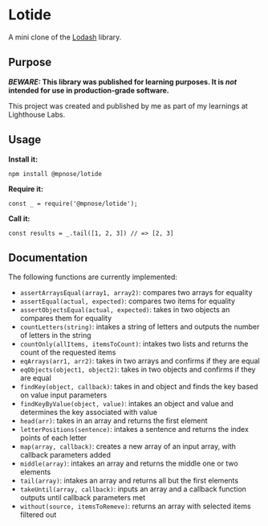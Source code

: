 # Lotide

A mini clone of the [Lodash](https://lodash.com) library.

## Purpose

**_BEWARE:_ This library was published for learning purposes. It is _not_ intended for use in production-grade software.**

This project was created and published by me as part of my learnings at Lighthouse Labs.

## Usage

**Install it:**

`npm install @mpnose/lotide`

**Require it:**

`const _ = require('@mpnose/lotide');`

**Call it:**

`const results = _.tail([1, 2, 3]) // => [2, 3]`

## Documentation

The following functions are currently implemented:

- `assertArraysEqual(array1, array2)`: compares two arrays for equality
- `assertEqual(actual, expected)`: compares two items for equality
- `assertObjectsEqual(actual, expected)`: takes in two objects an compares them for equality
- `countLetters(string)`: intakes a string of letters and outputs the number of letters in the string
- `countOnly(allItems, itemsToCount)`: intakes two lists and returns the count of the requested items
- `eqArrays(arr1, arr2)`: takes in two arrays and confirms if they are equal
- `eqObjects(object1, object2)`: takes in two objects and confirms if they are equal
- `findKey(object, callback)`: takes in and object and finds the key based on value input parameters
- `findKeyByValue(object, value)`: intakes an object and value and determines the key associated with value
- `head(arr)`: takes in an array and returns the first element
- `letterPositions(sentence)`: intakes a sentence and returns the index points of each letter
- `map(array, callback)`: creates a new array of an input array, with callback parameters added
- `middle(array)`: intakes an array and returns the middle one or two elements
- `tail(array)`: intakes an array and returns all but the first elements
- `takeUntil(array, callback)`: inputs an array and a callback function outputs until callback parameters met
- `without(source, itemsToRemeve)`: returns an array with selected items filtered out 